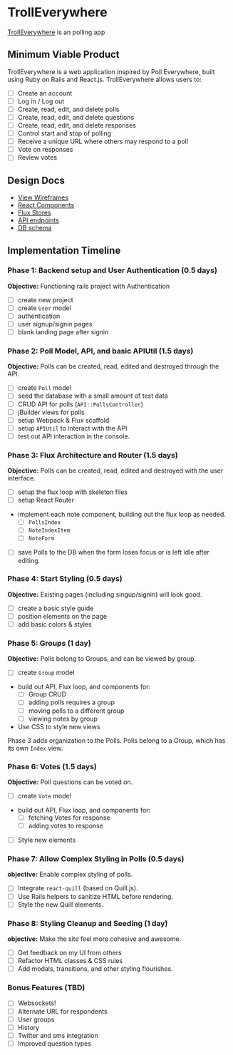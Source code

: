 # TrollEverywhere

[TrollEverywhere][heroku] is an polling app

[heroku]: https://trolleverywhere.com/

## Minimum Viable Product

TrollEverywhere is a web application inspired by Poll Everywhere,
built using Ruby on Rails and React.js. TrollEverywhere allows users to:

<!-- This is a Markdown checklist. Use it to keep track of your
progress. Put an x between the brackets for a checkmark: [x] -->

- [ ] Create an account
- [ ] Log in / Log out
- [ ] Create, read, edit, and delete polls
- [ ] Create, read, edit, and delete questions
- [ ] Create, read, edit, and delete responses
- [ ] Control start and stop of polling
- [ ] Receive a unique URL where others may respond to a poll
- [ ] Vote on responses
- [ ] Review votes

## Design Docs
* [View Wireframes][views]
* [React Components][components]
* [Flux Stores][stores]
* [API endpoints][api-endpoints]
* [DB schema][schema]

[views]: ./docs/views.md
[components]: ./docs/components.md
[stores]: ./docs/stores.md
[api-endpoints]: ./docs/api-endpoints.md
[schema]: ./docs/schema.md

## Implementation Timeline

### Phase 1: Backend setup and User Authentication (0.5 days)

**Objective:** Functioning rails project with Authentication

- [ ] create new project
- [ ] create `User` model
- [ ] authentication
- [ ] user signup/signin pages
- [ ] blank landing page after signin

### Phase 2: Poll Model, API, and basic APIUtil (1.5 days)

**Objective:** Polls can be created, read, edited and destroyed through
the API.

- [ ] create `Poll` model
- [ ] seed the database with a small amount of test data
- [ ] CRUD API for polls (`API::PollsController`)
- [ ] jBuilder views for polls
- [ ] setup Webpack & Flux scaffold
- [ ] setup `APIUtil` to interact with the API
- [ ] test out API interaction in the console.

### Phase 3: Flux Architecture and Router (1.5 days)

**Objective:** Polls can be created, read, edited and destroyed with the
user interface.

- [ ] setup the flux loop with skeleton files
- [ ] setup React Router
- implement each note component, building out the flux loop as needed.
  - [ ] `PollsIndex`
  - [ ] `NoteIndexItem`
  - [ ] `NoteForm`
- [ ] save Polls to the DB when the form loses focus or is left idle
  after editing.

### Phase 4: Start Styling (0.5 days)

**Objective:** Existing pages (including singup/signin) will look good.

- [ ] create a basic style guide
- [ ] position elements on the page
- [ ] add basic colors & styles

### Phase 5: Groups (1 day)

**Objective:** Polls belong to Groups, and can be viewed by group.

- [ ] create `Group` model
- build out API, Flux loop, and components for:
  - [ ] Group CRUD
  - [ ] adding polls requires a group
  - [ ] moving polls to a different group
  - [ ] viewing notes by group
- Use CSS to style new views

Phase 3 adds organization to the Polls. Polls belong to a Group,
which has its own `Index` view.

### Phase 6: Votes (1.5 days)

**Objective:** Poll questions can be voted on.

- [ ] create `Vote` model
- build out API, Flux loop, and components for:
  - [ ] fetching Votes for response
  - [ ] adding votes to response
- [ ] Style new elements

### Phase 7: Allow Complex Styling in Polls (0.5 days)

**objective:** Enable complex styling of polls.

- [ ] Integrate `react-quill` (based on Quill.js).
- [ ] Use Rails helpers to sanitize HTML before rendering.
- [ ] Style the new Quill elements.

### Phase 8: Styling Cleanup and Seeding (1 day)

**objective:** Make the site feel more cohesive and awesome.

- [ ] Get feedback on my UI from others
- [ ] Refactor HTML classes & CSS rules
- [ ] Add modals, transitions, and other styling flourishes.

### Bonus Features (TBD)
- [ ] Websockets!
- [ ] Alternate URL for respondents
- [ ] User groups
- [ ] History
- [ ] Twitter and sms integration
- [ ] Improved question types

[phase-one]: ./docs/phases/phase1.md
[phase-two]: ./docs/phases/phase2.md
[phase-three]: ./docs/phases/phase3.md
[phase-four]: ./docs/phases/phase4.md
[phase-five]: ./docs/phases/phase5.md
